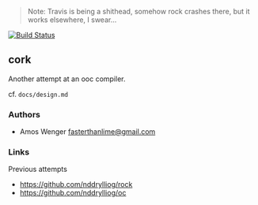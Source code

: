 > Note: Travis is being a shithead, somehow rock crashes there, but
> it works elsewhere, I swear...

[![Build Status](https://travis-ci.org/fasterthanlime/cork.svg)](https://travis-ci.org/fasterthanlime/cork)

## cork

Another attempt at an ooc compiler.

cf. `docs/design.md`

### Authors

  * Amos Wenger <fasterthanlime@gmail.com>
  
### Links

Previous attempts

  * https://github.com/nddrylliog/rock
  * https://github.com/nddrylliog/oc


